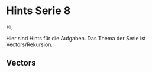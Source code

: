 # Hints Serie 8

Hi,

Hier sind Hints für die Aufgaben. Das Thema der Serie ist Vectors/Rekursion. 

## Vectors



